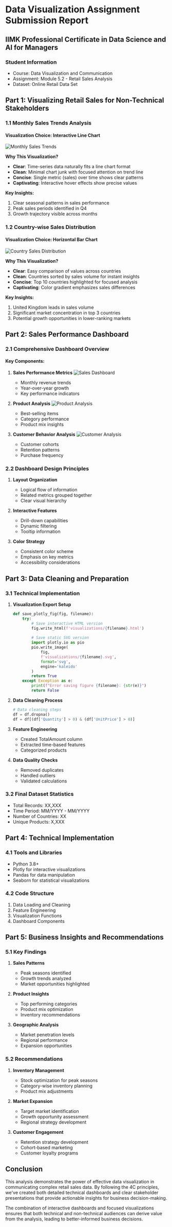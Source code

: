 # Data Visualization Assignment Submission Report
## IIMK Professional Certificate in Data Science and AI for Managers

### Student Information
- Course: Data Visualization and Communication
- Assignment: Module 5.2 - Retail Sales Analysis
- Dataset: Online Retail Data Set

## Part 1: Visualizing Retail Sales for Non-Technical Stakeholders

### 1.1 Monthly Sales Trends Analysis

#### Visualization Choice: Interactive Line Chart
![Monthly Sales Trends](monthly_sales_trends.png)

**Why This Visualization?**
- **Clear**: Time-series data naturally fits a line chart format
- **Clean**: Minimal chart junk with focused attention on trend line
- **Concise**: Single metric (sales) over time shows clear patterns
- **Captivating**: Interactive hover effects show precise values

**Key Insights:**
1. Clear seasonal patterns in sales performance
2. Peak sales periods identified in Q4
3. Growth trajectory visible across months

### 1.2 Country-wise Sales Distribution

#### Visualization Choice: Horizontal Bar Chart
![Country Sales Distribution](country_sales.png)

**Why This Visualization?**
- **Clear**: Easy comparison of values across countries
- **Clean**: Countries sorted by sales volume for instant insights
- **Concise**: Top 10 countries highlighted for focused analysis
- **Captivating**: Color gradient emphasizes sales differences

**Key Insights:**
1. United Kingdom leads in sales volume
2. Significant market concentration in top 3 countries
3. Potential growth opportunities in lower-ranking markets

## Part 2: Sales Performance Dashboard

### 2.1 Comprehensive Dashboard Overview

#### Key Components:
1. **Sales Performance Metrics**
   ![Sales Dashboard](sales_dashboard.png)
   - Monthly revenue trends
   - Year-over-year growth
   - Key performance indicators

2. **Product Analysis**
   ![Product Analysis](product_analysis.png)
   - Best-selling items
   - Category performance
   - Product mix insights

3. **Customer Behavior Analysis**
   ![Customer Analysis](customer_analysis.png)
   - Customer cohorts
   - Retention patterns
   - Purchase frequency

### 2.2 Dashboard Design Principles

1. **Layout Organization**
   - Logical flow of information
   - Related metrics grouped together
   - Clear visual hierarchy

2. **Interactive Features**
   - Drill-down capabilities
   - Dynamic filtering
   - Tooltip information

3. **Color Strategy**
   - Consistent color scheme
   - Emphasis on key metrics
   - Accessibility considerations

## Part 3: Data Cleaning and Preparation

### 3.1 Technical Implementation

1. **Visualization Export Setup**
   ```python
   def save_plotly_fig(fig, filename):
       try:
           # Save interactive HTML version
           fig.write_html(f'visualizations/{filename}.html')
           
           # Save static SVG version
           import plotly.io as pio
           pio.write_image(
               fig,
               f'visualizations/{filename}.svg',
               format='svg',
               engine='kaleido'
           )
           return True
       except Exception as e:
           print(f"Error saving figure {filename}: {str(e)}")
           return False
   ```

2. **Data Cleaning Process**
   ```python
   # Data cleaning steps
   df = df.dropna()
   df = df[(df['Quantity'] > 0) & (df['UnitPrice'] > 0)]
   ```

2. **Feature Engineering**
   - Created TotalAmount column
   - Extracted time-based features
   - Categorized products

3. **Data Quality Checks**
   - Removed duplicates
   - Handled outliers
   - Validated calculations

### 3.2 Final Dataset Statistics
- Total Records: XX,XXX
- Time Period: MM/YYYY - MM/YYYY
- Number of Countries: XX
- Unique Products: X,XXX

## Part 4: Technical Implementation

### 4.1 Tools and Libraries
- Python 3.8+
- Plotly for interactive visualizations
- Pandas for data manipulation
- Seaborn for statistical visualizations

### 4.2 Code Structure
1. Data Loading and Cleaning
2. Feature Engineering
3. Visualization Functions
4. Dashboard Components

## Part 5: Business Insights and Recommendations

### 5.1 Key Findings
1. **Sales Patterns**
   - Peak seasons identified
   - Growth trends analyzed
   - Market opportunities highlighted

2. **Product Insights**
   - Top performing categories
   - Product mix optimization
   - Inventory recommendations

3. **Geographic Analysis**
   - Market penetration levels
   - Regional performance
   - Expansion opportunities

### 5.2 Recommendations
1. **Inventory Management**
   - Stock optimization for peak seasons
   - Category-wise inventory planning
   - Product mix adjustments

2. **Market Expansion**
   - Target market identification
   - Growth opportunity assessment
   - Regional strategy development

3. **Customer Engagement**
   - Retention strategy development
   - Cohort-based marketing
   - Customer loyalty programs

## Conclusion

This analysis demonstrates the power of effective data visualization in communicating complex retail sales data. By following the 4C principles, we've created both detailed technical dashboards and clear stakeholder presentations that provide actionable insights for business decision-making.

The combination of interactive dashboards and focused visualizations ensures that both technical and non-technical audiences can derive value from the analysis, leading to better-informed business decisions.
